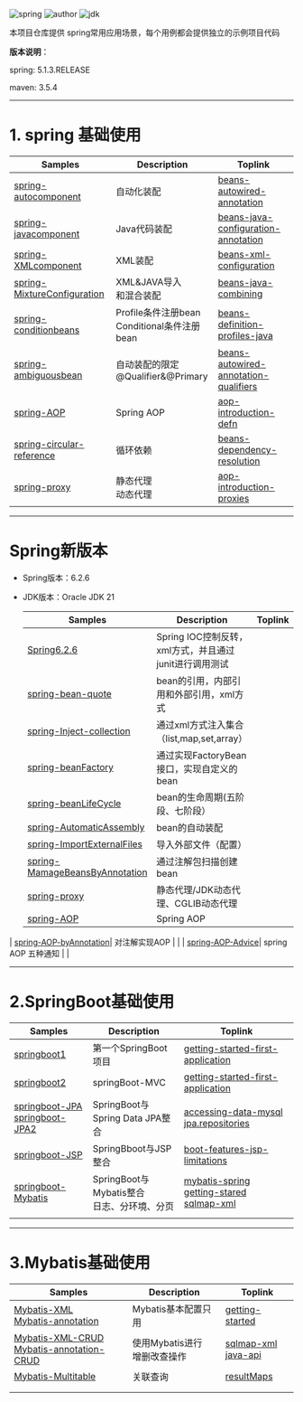![spring](https://img.shields.io/badge/spring-5.1.3.RELEASE-brightgreen.svg)     ![author](https://img.shields.io/badge/author-quhaichuan-orange.svg)     ![jdk](https://img.shields.io/badge/jdk->=1.8-blue.svg)

本项目仓库提供 spring常用应用场景，每个用例都会提供独立的示例项目代码

**版本说明**：

spring:  5.1.3.RELEASE

maven:  3.5.4

---

# 1. spring 基础使用

| Samples                                                      | Description                                    | Toplink                                                      |
| ------------------------------------------------------------ | ---------------------------------------------- | ------------------------------------------------------------ |
| [spring-autocomponent](spring/spring-autocomponent)          | 自动化装配                                     | [beans-autowired-annotation](https://docs.spring.io/spring/docs/5.1.13.RELEASE/spring-framework-reference/core.html#beans-autowired-annotation) |
| [spring-javacomponent](spring/spring-javacomponent)          | Java代码装配                                   | [beans-java-configuration-annotation](https://docs.spring.io/spring/docs/5.1.13.RELEASE/spring-framework-reference/core.html#beans-java-configuration-annotation) |
| [spring-XMLcomponent](spring/spring-XMLcomponent)            | XML装配                                        | [beans-xml-configuration](https://docs.spring.io/spring/docs/5.1.13.RELEASE/spring-framework-reference/core.html#beans-factory-class) |
| [spring-MixtureConfiguration](spring/spring-MixtureConfiguration) | XML&JAVA导入<br>和混合装配                     | [beans-java-combining](https://docs.spring.io/spring/docs/5.1.13.RELEASE/spring-framework-reference/core.html#beans-java-combining) |
| [spring-conditionbeans](spring/spring-conditionbeans)        | Profile条件注册bean<br>Conditional条件注册bean | [beans-definition-profiles-java](https://docs.spring.io/spring/docs/5.1.13.RELEASE/spring-framework-reference/core.html#beans-definition-profiles-java) |
| [spring-ambiguousbean](spring/spring-ambiguousbean)          | 自动装配的限定<br>@Qualifier&@Primary          | [beans-autowired-annotation-qualifiers](https://docs.spring.io/spring/docs/5.1.13.RELEASE/spring-framework-reference/core.html#beans-autowired-annotation-qualifiers) |
| [spring-AOP](spring/spring-AOP)                              | Spring AOP                                     | [aop-introduction-defn](https://docs.spring.io/spring/docs/5.1.13.RELEASE/spring-framework-reference/core.html#aop-introduction-defn) |
| [spring-circular-reference](spring/spring-circular-reference) | 循环依赖                                       | [beans-dependency-resolution](https://docs.spring.io/spring/docs/5.1.13.RELEASE/spring-framework-reference/core.html#beans-dependency-resolution) |
| [spring-proxy](spring/spring-proxy)                          | 静态代理<br>动态代理                           | [aop-introduction-proxies](https://docs.spring.io/spring/docs/5.1.13.RELEASE/spring-framework-reference/core.html#aop-introduction-proxies) |

---
# Spring新版本
- Spring版本：6.2.6
- JDK版本：Oracle JDK 21


  | Samples                                          | Description                          | Toplink |
  |--------------------------------------------------|--------------------------------------|---------|
  | [Spring6.2.6](spring/spring-ioc-xml/Spring6.2.6) | Spring IOC控制反转，xml方式，并且通过junit进行调用测试 |         |
  | [spring-bean-quote](spring-bean-quote)        | bean的引用，内部引用和外部引用，xml方式              |         | 
  | [spring-Inject-collection](spring-Inject-collection) | 通过xml方式注入集合（list,map,set,array）      |         |
  | [spring-beanFactory](spring-beanFactory)| 通过实现FactoryBean接口，实现自定义的bean         |         |
  | [spring-beanLifeCycle](spring-beanLifeCycle) | bean的生命周期(五阶段、七阶段）                   |         |
  | [spring-AutomaticAssembly](spring-AutomaticAssembly) | bean的自动装配                            |         | 
  | [spring-ImportExternalFiles](spring-ImportExternalFiles)  | 导入外部文件（配置）                           |         |
  | [spring-MamageBeansByAnnotation](spring-MamageBeansByAnnotation) | 通过注解包扫描创建bean                        |         |
  | [spring-proxy](spring-proxy)  | 静态代理/JDK动态代理、CGLIB动态代理               |         |
  | [spring-AOP](spring-AOP) | Spring AOP                           |         |
| [spring-AOP-byAnnotation](spring-AOP-byAnnotation)| 对注解实现AOP                             |         |
| [spring-AOP-Advice](spring-AOP-Advice)| spring AOP 五种通知                      |         |





---

# 2.SpringBoot基础使用

| Samples                                                      | Description                                   | Toplink                                                      |
| ------------------------------------------------------------ | --------------------------------------------- | ------------------------------------------------------------ |
| [springboot1](spring/springboot1)                            | 第一个SpringBoot项目                          | [getting-started-first-application](https://docs.spring.io/spring-boot/docs/2.2.5.RELEASE/reference/html/getting-started.html#getting-started-first-application) |
| [springboot2](spring/springboot2)                            | springBoot-MVC                                | [getting-started-first-application](https://docs.spring.io/spring-boot/docs/2.2.5.RELEASE/reference/html/getting-started.html#getting-started-first-application) |
| [springboot-JPA](spring/springboot-JPA)<br>[springboot-JPA2](spring/springboot-JPA2) | SpringBoot与<br>Spring Data JPA整合           | [accessing-data-mysql](https://spring.io/guides/gs/accessing-data-mysql/)<br>[jpa.repositories](https://docs.spring.io/spring-data/jpa/docs/2.2.5.RELEASE/reference/html/#jpa.repositories) |
| [springboot-JSP](spring/springboot-JSP)                      | SpringBboot与JSP整合                          | [boot-features-jsp-limitations](https://docs.spring.io/spring-boot/docs/2.1.1.RELEASE/reference/htmlsingle/#boot-features-jsp-limitations) |
| [springboot-Mybatis](spring/springboot-Mybatis)              | SpringBoot与Mybatis整合<br>日志、分环境、分页 | [mybatis-spring](http://mybatis.org/spring-boot-starter/mybatis-spring-boot-autoconfigure/)<br>[getting-stared](http://mybatis.org/spring/getting-started.html)<br>[sqlmap-xml](https://mybatis.org/mybatis-3/sqlmap-xml.html#Result_Maps) |
|                                                              |                                               |                                                              |



---

# 3.Mybatis基础使用

| Samples                                                      | Description                     | Toplink                                                      |
| ------------------------------------------------------------ | ------------------------------- | ------------------------------------------------------------ |
| [Mybatis-XML](spring/Mybatis-XML)<br>[Mybatis-annotation](spring/Mybatis-annotation) | Mybatis基本配置只用             | [getting-started](https://mybatis.org/mybatis-3/getting-started.html) |
| [Mybatis-XML-CRUD](spring/Mybatis-XML-CRUD)<br>[Mybatis-annotation-CRUD](spring/Mybatis-annotation-CRUD) | 使用Mybatis进行<br>增删改查操作 | [sqlmap-xml](https://mybatis.org/mybatis-3/sqlmap-xml.html)<br>[java-api](https://mybatis.org/mybatis-3/java-api.html) |
| [Mybatis-Multitable](spring/Mybatis-Multitable)              | 关联查询                        | [resultMaps](https://mybatis.org/mybatis-3/sqlmap-xml.html#Result_Maps) |
|                                                              |                                 |                                                              |
|                                                              |                                 |                                                              |

